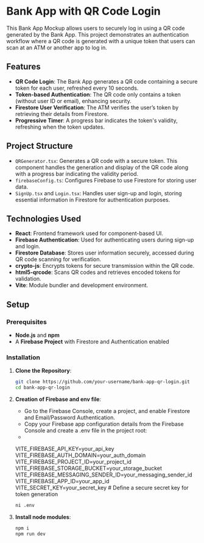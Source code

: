 # Bank App with QR Code Login

This Bank App Mockup allows users to securely log in using a QR code generated by the Bank App. This project demonstrates an authentication workflow where a QR code is generated with a unique token that users can scan at an ATM or another app to log in. 

## Features

- **QR Code Login**: The Bank App generates a QR code containing a secure token for each user, refreshed every 10 seconds. 
- **Token-based Authentication**: The QR code only contains a token (without user ID or email), enhancing security.
- **Firestore User Verification**: The ATM verifies the user’s token by retrieving their details from Firestore.
- **Progressive Timer**: A progress bar indicates the token's validity, refreshing when the token updates.

## Project Structure

- `QRGenerator.tsx`: Generates a QR code with a secure token. This component handles the generation and display of the QR code along with a progress bar indicating the validity period.
- `firebaseConfig.ts`: Configures Firebase to use Firestore for storing user data.
- `SignUp.tsx` and `Login.tsx`: Handles user sign-up and login, storing essential information in Firestore for authentication purposes.

## Technologies Used

- **React**: Frontend framework used for component-based UI.
- **Firebase Authentication**: Used for authenticating users during sign-up and login.
- **Firestore Database**: Stores user information securely, accessed during QR code scanning for verification.
- **crypto-js**: Encrypts tokens for secure transmission within the QR code.
- **html5-qrcode**: Scans QR codes and retrieves encoded tokens for validation.
- **Vite**: Module bundler and development environment.

## Setup

### Prerequisites

- **Node.js** and **npm**
- A **Firebase Project** with Firestore and Authentication enabled

### Installation

1. **Clone the Repository**:
   ```bash
   git clone https://github.com/your-username/bank-app-qr-login.git
   cd bank-app-qr-login
2. **Creation of Firebase and env file**:
   - Go to the Firebase Console, create a project, and enable Firestore and Email/Password Authentication.
   - Copy your Firebase app configuration details from the Firebase Console and create a .env file in the project root:
   - 
   VITE_FIREBASE_API_KEY=your_api_key
   VITE_FIREBASE_AUTH_DOMAIN=your_auth_domain
   VITE_FIREBASE_PROJECT_ID=your_project_id
   VITE_FIREBASE_STORAGE_BUCKET=your_storage_bucket
   VITE_FIREBASE_MESSAGING_SENDER_ID=your_messaging_sender_id
   VITE_FIREBASE_APP_ID=your_app_id
   VITE_SECRET_KEY=your_secret_key  # Define a secure secret key for token generation

   ```bash
   ni .env

4. **Install node modules**:
   ```bash
   npm i
   npm run dev
